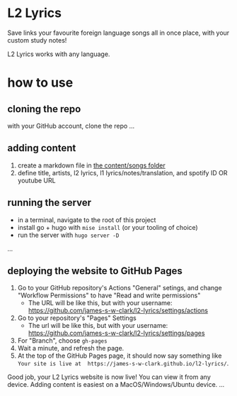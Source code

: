 
# L2 Lyrics

Save links your favourite foreign language songs all in once place, with your custom study notes!

L2 Lyrics works with any language.

# how to use 

## cloning the repo

with your GitHub account, clone the repo
...

## adding content

1. create a markdown file in [the content/songs folder](./content/songs/)
1. define title, artists, l2 lyrics, l1 lyrics/notes/translation, and spotify ID OR youtube URL


## running the server

- in a terminal, navigate to the root of this project 
- install go + hugo with `mise install` (or your tooling of choice)
- run the server with `hugo server -D`

...

## deploying the website to GitHub Pages

1. Go to your GitHub repository's Actions "General" setings, and change "Workflow Permissions" to have "Read and write permissions"
    - The URL will be like this, but with your username: https://github.com/james-s-w-clark/l2-lyrics/settings/actions
1. Go to your repository's "Pages" Settings
    - The url will be like this, but with your username: https://github.com/james-s-w-clark/l2-lyrics/settings/pages 
1. For "Branch", choose `gh-pages`
1. Wait a minute, and refresh the page. 
1. At the top of the GitHub Pages page, it should now say something like `Your site is live at  https://james-s-w-clark.github.io/l2-lyrics/`. 

Good job, your L2 Lyrics website is now live!
You can view it from any device. 
Adding content is easiest on a MacOS/Windows/Ubuntu device.
...